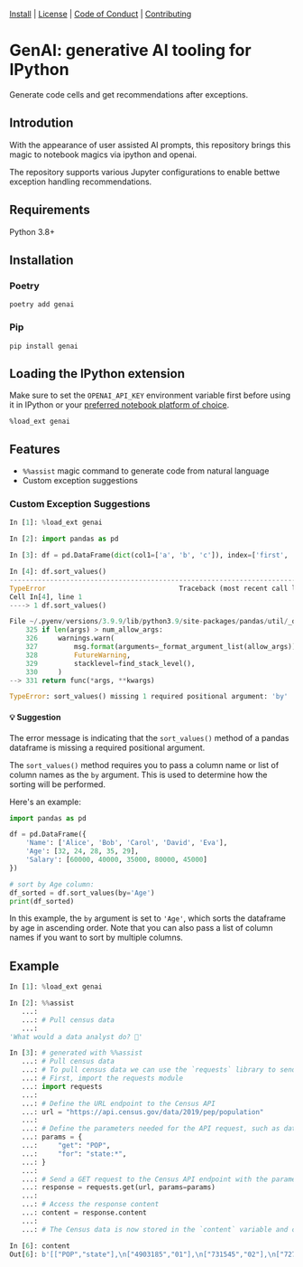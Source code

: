 [Install](#installation) | [License](./LICENSE) | [Code of Conduct](./CODE_OF_CONDUCT.md) | [Contributing](./CONTRIBUTING.md)

# GenAI: generative AI tooling for IPython

Generate code cells and get recommendations after exceptions.

<!-- --8<-- [start:intro] -->
## Introdution

With the appearance of user assisted AI prompts, this repository brings this magic to notebook magics via ipython and openai.

The repository supports various Jupyter configurations to enable bettwe exception handling recommendations.
<!-- --8<-- [end:intro] -->

<!-- --8<-- [start:requirements] -->
## Requirements

Python 3.8+
<!-- --8<-- [end:requirements] -->

<!-- --8<-- [start:install] -->
## Installation

### Poetry

```shell
poetry add genai
```

### Pip
```shell
pip install genai
```
<!-- --8<-- [end:install] -->

<!-- --8<-- [start:start] -->
## Loading the IPython extension

Make sure to set the `OPENAI_API_KEY` environment variable first before using it in IPython or your [preferred notebook platform of choice](https://noteable.io/).

```
%load_ext genai
```

## Features

- `%%assist` magic command to generate code from natural language
- Custom exception suggestions

### Custom Exception Suggestions

```python
In [1]: %load_ext genai

In [2]: import pandas as pd

In [3]: df = pd.DataFrame(dict(col1=['a', 'b', 'c']), index=['first', 'second', 'third'])

In [4]: df.sort_values()
---------------------------------------------------------------------------
TypeError                                 Traceback (most recent call last)
Cell In[4], line 1
----> 1 df.sort_values()

File ~/.pyenv/versions/3.9.9/lib/python3.9/site-packages/pandas/util/_decorators.py:331, in deprecate_nonkeyword_arguments.<locals>.decorate.<locals>.wrapper(*args, **kwargs)
    325 if len(args) > num_allow_args:
    326     warnings.warn(
    327         msg.format(arguments=_format_argument_list(allow_args)),
    328         FutureWarning,
    329         stacklevel=find_stack_level(),
    330     )
--> 331 return func(*args, **kwargs)

TypeError: sort_values() missing 1 required positional argument: 'by'
```

#### 💡 Suggestion

The error message is indicating that the `sort_values()` method of a pandas dataframe is missing a required positional argument.

The `sort_values()` method requires you to pass a column name or list of column names as the `by` argument. This is used to determine how the sorting will be performed.

Here's an example:

```python
import pandas as pd

df = pd.DataFrame({
    'Name': ['Alice', 'Bob', 'Carol', 'David', 'Eva'],
    'Age': [32, 24, 28, 35, 29],
    'Salary': [60000, 40000, 35000, 80000, 45000]
})

# sort by Age column:
df_sorted = df.sort_values(by='Age')
print(df_sorted)
```

In this example, the `by` argument is set to `'Age'`, which sorts the dataframe by age in ascending order. Note that you can also pass a list of column names if you want to sort by multiple columns.

## Example

```python
In [1]: %load_ext genai

In [2]: %%assist
   ...:
   ...: # Pull census data
   ...:
'What would a data analyst do? 🤔'

In [3]: # generated with %%assist
   ...: # Pull census data
   ...: # To pull census data we can use the `requests` library to send a GET request to the appropriate API endpoint.
   ...: # First, import the requests module
   ...: import requests
   ...:
   ...: # Define the URL endpoint to the Census API
   ...: url = "https://api.census.gov/data/2019/pep/population"
   ...:
   ...: # Define the parameters needed for the API request, such as dataset and variables requested
   ...: params = {
   ...:     "get": "POP",
   ...:     "for": "state:*",
   ...: }
   ...:
   ...: # Send a GET request to the Census API endpoint with the parameters
   ...: response = requests.get(url, params=params)
   ...:
   ...: # Access the response content
   ...: content = response.content
   ...:
   ...: # The Census data is now stored in the `content` variable and can be processed or saved elsewhere. The user can modify the `params` variable to request different data or specify a different API endpoint.

In [6]: content
Out[6]: b'[["POP","state"],\n["4903185","01"],\n["731545","02"],\n["7278717","04"],\n["3017804","05"],\n["39512223","06"],\n["5758736","08"],\n["973764","10"],\n["705749","11"],\n["3565287","09"],\n["21477737","12"],\n["10617423","13"],\n["1787065","16"],\n["1415872","15"],\n["12671821","17"],\n["6732219","18"],\n["3155070","19"],\n["2913314","20"],\n["4467673","21"],\n["4648794","22"],\n["1344212","23"],\n["6045680","24"],\n["6892503","25"],\n["9986857","26"],\n["5639632","27"],\n["2976149","28"],\n["6137428","29"],\n["1068778","30"],\n["1934408","31"],\n["3080156","32"],\n["1359711","33"],\n["8882190","34"],\n["2096829","35"],\n["19453561","36"],\n["10488084","37"],\n["762062","38"],\n["11689100","39"],\n["3956971","40"],\n["4217737","41"],\n["12801989","42"],\n["1059361","44"],\n["5148714","45"],\n["884659","46"],\n["6829174","47"],\n["28995881","48"],\n["623989","50"],\n["3205958","49"],\n["8535519","51"],\n["7614893","53"],\n["1792147","54"],\n["5822434","55"],\n["578759","56"],\n["3193694","72"]]'
```
<!-- --8<-- [end:start] -->
